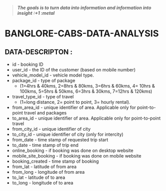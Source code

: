> ##### The goals is to turn data into information and information into insight :+1 :metal


# **BANGLORE-CABS-DATA-ANALYSIS**

## DATA-DESCRIPTON :

* id - booking ID
* user_id - the ID of the customer (based on mobile number)
* vehicle_model_id - vehicle model type.
* package_id - type of package 
  * (1=4hrs & 40kms, 2=8hrs & 80kms, 3=6hrs & 60kms, 4= 10hrs & 100kms, 5=5hrs & 50kms, 6=3hrs & 30kms, 7=12hrs & 120kms)
* travel_type_id - type of travel 
  * (1=long distance, 2= point to point, 3= hourly rental).
* from_area_id - unique identifier of area. Applicable only for point-to-point travel and packages
* to_area_id - unique identifier of area. Applicable only for point-to-point travel
* from_city_id - unique identifier of city
* to_city_id - unique identifier of city (only for intercity)
* from_date - time stamp of requested trip start
* to_date - time stamp of trip end
* online_booking - if booking was done on desktop website
* mobile_site_booking - if booking was done on mobile website
* booking_created - time stamp of booking
* from_lat - latitude of from area
* from_long - longitude of from area
* to_lat - latitude of to area
* to_long - longitude of to area
